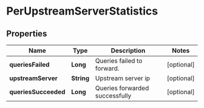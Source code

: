 # PerUpstreamServerStatistics

## Properties
Name | Type | Description | Notes
------------ | ------------- | ------------- | -------------
**queriesFailed** | **Long** | Queries failed to forward. |  [optional]
**upstreamServer** | **String** | Upstream server ip |  [optional]
**queriesSucceeded** | **Long** | Queries forwarded successfully |  [optional]
